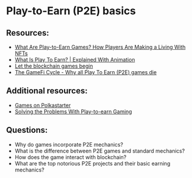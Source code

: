 # Play-to-Earn (P2E) basics

## Resources:

* [What Are Play-to-Earn Games? How Players Are Making a Living With NFTs](https://decrypt.co/resources/what-are-play-to-earn-games-how-players-are-making-a-living-with-nfts)
* [What Is Play To Earn? | Explained With Animation](https://www.youtube.com/watch?v=dYK-_mpvgOw)
* [Let the blockchain games begin](https://zipmex.com/learn/the-future-of-blockchain-gaming/)
* [The GameFi Cycle - Why all Play To Earn (P2E) games die](https://www.youtube.com/watch?v=0Bq-jmK1O-k)


## Additional resources:
* [Games on Polkastarter](https://polkastarter.gg/games/)
* [Solving the Problems With Play-to-earn Gaming](https://hackernoon.com/solving-the-problems-with-play-to-earn-gaming)

## Questions:
* Why do games incorporate P2E mechanics?
* What is the difference between P2E games and standard mechanics?
* How does the game interact with blockchain? 
* What are the top notorious P2E projects and their basic earning mechanics? 

